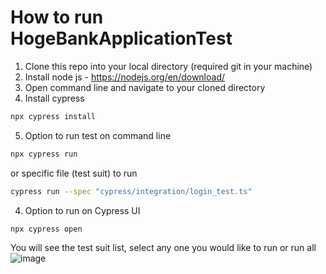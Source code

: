 # How to run HogeBankApplicationTest

1. Clone this repo into your local directory (required git in your machine)
2. Install node js - https://nodejs.org/en/download/ 
3. Open command line and navigate to your cloned directory
4. Install cypress
```sh
npx cypress install
```
5. Option to run test on command line
```sh
npx cypress run
```
or specific file (test suit) to run
```sh
cypress run --spec "cypress/integration/login_test.ts"
```
4. Option to run on Cypress UI
```sh
npx cypress open
```
You will see the test suit list, select any one you would like to run or run all
![image](https://user-images.githubusercontent.com/89236379/156918807-f30e1b18-e69d-4b89-a0d7-98bef7df0010.png)
